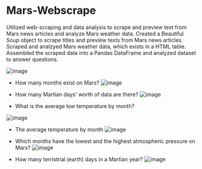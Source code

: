 # Mars-Webscrape
Utilized web-scraping and data analysis to scrape and preview text from Mars news articles and analyze Mars weather data. Created a Beautiful Soup object to scrape titles and preview texts from Mars news articles. Scraped and analzyed Mars weather data, which exists in a HTML table. Assembled the scraped data into a Pandas DataFrame and analyzed dataset to answer questions.  

![image](https://user-images.githubusercontent.com/119978382/225780749-dd189ba1-c7e8-4172-a9c1-8481f2fc89dc.png)

* How many months exist on Mars?
![image](https://user-images.githubusercontent.com/119978382/225780551-ae3932a7-bcd5-472c-b46f-60c27e367272.png)

* How many Martian days' worth of data are there?
![image](https://user-images.githubusercontent.com/119978382/225780989-0b10d6e1-a20e-4748-9ee5-2e13d3ebef98.png)

* What is the average low temperature by month?

![image](https://user-images.githubusercontent.com/119978382/225782726-07139f74-a477-4a0d-8659-25bbb0791b18.png)

* The average temperature by month
![image](https://user-images.githubusercontent.com/119978382/225781369-df802ce5-8fd8-4d53-b1e6-4785bffbaff6.png)

* Which months have the lowest and the highest atmospheric pressure on Mars? 
![image](https://user-images.githubusercontent.com/119978382/225781489-b048c4a0-ae0e-4e63-bd93-6a61c2e00765.png)

* How many terristrial (earth) days in a Martian year?
![image](https://user-images.githubusercontent.com/119978382/225781689-960cbd72-446b-44b2-b206-fef37a9f7a57.png)